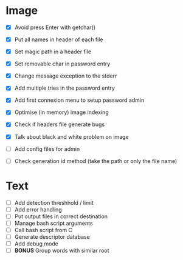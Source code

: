 # Image
- [x] Avoid press Enter with getchar()
- [x] Put all names in header of each file
- [x] Set magic path in a header file 
- [x] Set removable char in password entry
- [x] Change message exception to the stderr
- [x] Add multiple tries in the password entry
- [x] Add first connexion menu to setup password admin
- [x] Optimise (in memory) image indexing
- [x] Check if headers file generate bugs
- [X] Talk about black and white problem on image
- [ ] Add config files for admin
- [ ] Check generation id method (take the path or only the file name)


# Text
- [ ] Add detection threshhold / limit
- [ ] Add error handling
- [ ] Put output files in correct destination
- [ ] Manage bash script arguments
- [ ] Call bash script from C
- [ ] Generate descriptor database
- [ ] Add debug mode
- [ ] **BONUS** Group words with similar root